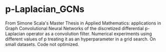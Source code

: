 # p-Laplacian_GCNs
From Simone Scala's Master Thesis in Applied Mathematics: applications in Graph Convolutional Neural Networks of the discretized differential p-Laplacian operator as a convolution filter. Numerical experiments using different values of p treating it as an hyperparameter in a grid search. On small datasets. Code not optimized.
